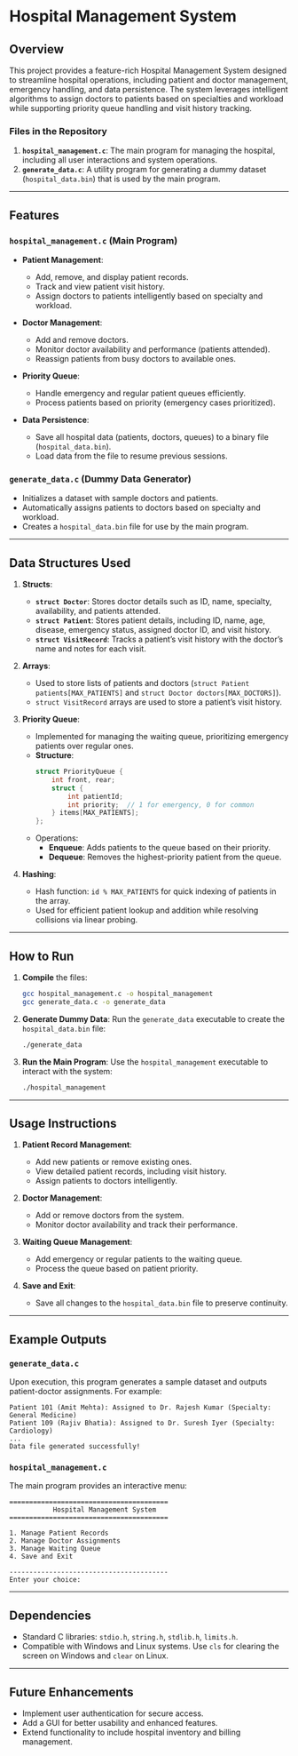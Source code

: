 # Hospital Management System

## Overview

This project provides a feature-rich Hospital Management System designed to streamline hospital operations, including patient and doctor management, emergency handling, and data persistence. The system leverages intelligent algorithms to assign doctors to patients based on specialties and workload while supporting priority queue handling and visit history tracking.

### Files in the Repository
1. **`hospital_management.c`**: The main program for managing the hospital, including all user interactions and system operations.
2. **`generate_data.c`**: A utility program for generating a dummy dataset (`hospital_data.bin`) that is used by the main program.

---

## Features

### `hospital_management.c` (Main Program)
- **Patient Management**:
  - Add, remove, and display patient records.
  - Track and view patient visit history.
  - Assign doctors to patients intelligently based on specialty and workload.

- **Doctor Management**:
  - Add and remove doctors.
  - Monitor doctor availability and performance (patients attended).
  - Reassign patients from busy doctors to available ones.

- **Priority Queue**:
  - Handle emergency and regular patient queues efficiently.
  - Process patients based on priority (emergency cases prioritized).

- **Data Persistence**:
  - Save all hospital data (patients, doctors, queues) to a binary file (`hospital_data.bin`).
  - Load data from the file to resume previous sessions.

### `generate_data.c` (Dummy Data Generator)
- Initializes a dataset with sample doctors and patients.
- Automatically assigns patients to doctors based on specialty and workload.
- Creates a `hospital_data.bin` file for use by the main program.

---

## Data Structures Used

1. **Structs**:
   - **`struct Doctor`**: Stores doctor details such as ID, name, specialty, availability, and patients attended.
   - **`struct Patient`**: Stores patient details, including ID, name, age, disease, emergency status, assigned doctor ID, and visit history.
   - **`struct VisitRecord`**: Tracks a patient’s visit history with the doctor’s name and notes for each visit.

2. **Arrays**:
   - Used to store lists of patients and doctors (`struct Patient patients[MAX_PATIENTS]` and `struct Doctor doctors[MAX_DOCTORS]`).
   - `struct VisitRecord` arrays are used to store a patient’s visit history.

3. **Priority Queue**:
   - Implemented for managing the waiting queue, prioritizing emergency patients over regular ones.
   - **Structure**:
     ```c
     struct PriorityQueue {
         int front, rear;
         struct {
             int patientId;
             int priority;  // 1 for emergency, 0 for common
         } items[MAX_PATIENTS];
     };
     ```
   - Operations:
     - **Enqueue**: Adds patients to the queue based on their priority.
     - **Dequeue**: Removes the highest-priority patient from the queue.

4. **Hashing**:
   - Hash function: `id % MAX_PATIENTS` for quick indexing of patients in the array.
   - Used for efficient patient lookup and addition while resolving collisions via linear probing.

---

## How to Run

1. **Compile** the files:
   ```bash
   gcc hospital_management.c -o hospital_management
   gcc generate_data.c -o generate_data
   ```

2. **Generate Dummy Data**:
   Run the `generate_data` executable to create the `hospital_data.bin` file:
   ```bash
   ./generate_data
   ```

3. **Run the Main Program**:
   Use the `hospital_management` executable to interact with the system:
   ```bash
   ./hospital_management
   ```

---

## Usage Instructions

1. **Patient Record Management**:
   - Add new patients or remove existing ones.
   - View detailed patient records, including visit history.
   - Assign patients to doctors intelligently.

2. **Doctor Management**:
   - Add or remove doctors from the system.
   - Monitor doctor availability and track their performance.

3. **Waiting Queue Management**:
   - Add emergency or regular patients to the waiting queue.
   - Process the queue based on patient priority.

4. **Save and Exit**:
   - Save all changes to the `hospital_data.bin` file to preserve continuity.

---

## Example Outputs

### `generate_data.c`
Upon execution, this program generates a sample dataset and outputs patient-doctor assignments. For example:
```
Patient 101 (Amit Mehta): Assigned to Dr. Rajesh Kumar (Specialty: General Medicine)
Patient 109 (Rajiv Bhatia): Assigned to Dr. Suresh Iyer (Specialty: Cardiology)
...
Data file generated successfully!
```

### `hospital_management.c`
The main program provides an interactive menu:
```
========================================
           Hospital Management System
========================================

1. Manage Patient Records
2. Manage Doctor Assignments
3. Manage Waiting Queue
4. Save and Exit

----------------------------------------
Enter your choice:
```

---

## Dependencies
- Standard C libraries: `stdio.h`, `string.h`, `stdlib.h`, `limits.h`.
- Compatible with Windows and Linux systems. Use `cls` for clearing the screen on Windows and `clear` on Linux.

---

## Future Enhancements
- Implement user authentication for secure access.
- Add a GUI for better usability and enhanced features.
- Extend functionality to include hospital inventory and billing management.

